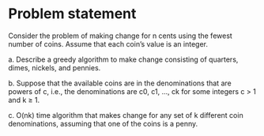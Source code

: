 Problem statement
=================

Consider the problem of making change for n cents using the fewest number of coins. Assume that each coin’s value is an integer.

a. Describe a greedy algorithm to make change consisting of quarters, dimes, nickels, and pennies. 

b. Suppose that the available coins are in the denominations that are powers of c, i.e., the denominations are c0, c1, …, ck for some integers c > 1 and k ≥ 1. 

c. O(nk) time algorithm that makes change for any set of k different coin denominations, assuming that one of the coins is a penny.